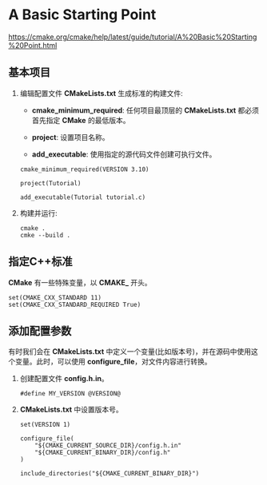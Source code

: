 # A Basic Starting Point

https://cmake.org/cmake/help/latest/guide/tutorial/A%20Basic%20Starting%20Point.html

## 基本项目

 1. 编辑配置文件 **CMakeLists.txt** 生成标准的构建文件:

	- **cmake_minimum_required**: 任何项目最顶层的 **CMakeLists.txt** 都必须首先指定 **CMake** 的最低版本。

	- **project**: 设置项目名称。

	- **add_executable**: 使用指定的源代码文件创建可执行文件。

    ```
    cmake_minimum_required(VERSION 3.10)

    project(Tutorial)

    add_executable(Tutorial tutorial.c)
    ```

 2. 构建并运行:

    ```
    cmake .
    cmke --build .
    ```

## 指定C++标准

**CMake** 有一些特殊变量，以 **CMAKE_** 开头。

```
set(CMAKE_CXX_STANDARD 11)
set(CMAKE_CXX_STANDARD_REQUIRED True)
```

## 添加配置参数

有时我们会在 **CMakeLists.txt** 中定义一个变量(比如版本号)，并在源码中使用这个变量。此时，可以使用 **configure_file**，对文件内容进行转换。

 1. 创建配置文件 **config.h.in**。

    ```
    #define MY_VERSION @VERSION@
    ```

 2. **CMakeLists.txt** 中设置版本号。

    ```
    set(VERSION 1)

    configure_file(
        "${CMAKE_CURRENT_SOURCE_DIR}/config.h.in"
        "${CMAKE_CURRENT_BINARY_DIR}/config.h"
    )

    include_directories("${CMAKE_CURRENT_BINARY_DIR}")
    ```
